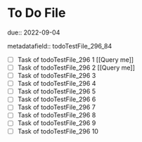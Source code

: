 # To Do File

due:: 2022-09-04

metadatafield:: todoTestFile_296_84

- [ ] Task of todoTestFile_296 1 [[Query me]]
- [ ] Task of todoTestFile_296 2 [[Query me]]
- [ ] Task of todoTestFile_296 3
- [ ] Task of todoTestFile_296 4
- [ ] Task of todoTestFile_296 5
- [ ] Task of todoTestFile_296 6
- [ ] Task of todoTestFile_296 7
- [ ] Task of todoTestFile_296 8
- [ ] Task of todoTestFile_296 9
- [ ] Task of todoTestFile_296 10
